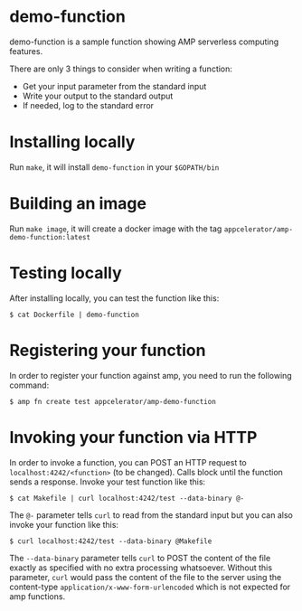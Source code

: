 # demo-function

demo-function is a sample function showing AMP serverless computing features.

There are only 3 things to consider when writing a function:

- Get your input parameter from the standard input
- Write your output to the standard output
- If needed, log to the standard error

# Installing locally

Run `make`, it will install `demo-function` in your `$GOPATH/bin`

# Building an image

Run `make image`, it will create a docker image with the tag `appcelerator/amp-demo-function:latest`

# Testing locally

After installing locally, you can test the function like this:

    $ cat Dockerfile | demo-function

# Registering your function
In order to register your function against amp, you need to run the following command:

    $ amp fn create test appcelerator/amp-demo-function

# Invoking your function via HTTP
In order to invoke a function, you can POST an HTTP request to `localhost:4242/<function>` (to be changed). Calls block until the function sends a response.
Invoke your test function like this:

    $ cat Makefile | curl localhost:4242/test --data-binary @-

The `@-` parameter tells `curl` to read from the standard input but you can also invoke your function like this:

    $ curl localhost:4242/test --data-binary @Makefile

The `--data-binary` parameter tells `curl` to POST the content of the file exactly as specified with no extra processing whatsoever.
Without this parameter, `curl` would pass the content of the file to the server using the content-type `application/x-www-form-urlencoded` which is not expected for amp functions.
